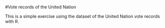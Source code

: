 #Vote records of the United Nation

This is a simple exercise using the dataset of the United Nation vote records with R.
